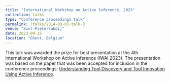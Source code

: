 ```yaml
---
title: "International Workshop on Active Inference, 2023"
collection: talks
type: "Conference proceedings talk"
permalink: /talks/2014-03-01-talk-3
venue: "Sint-Pietersabdij"
date: 2023-09-15
location: "Ghent, Belgium"
---
```


This talk was awarded the prize for best presentation at the 4th International Workshop on Active Inference (IWAI 2023). The presentation was based on the paper that was been accepted for inclusion in the conference proceedings: [Understanding Tool Discovery and Tool Innovation Using Active Inference](https://arxiv.org/abs/2311.03893).